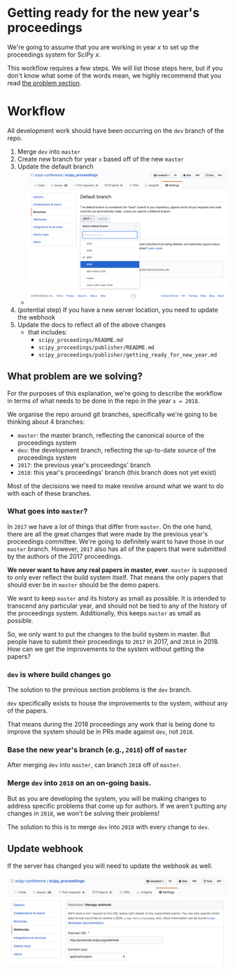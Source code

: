 # Getting ready for the new year's proceedings

We're going to assume that you are working in year *x* to set up the proceedings
system for SciPy *x*. 

This workflow requires a few steps. We will list those steps here, but if you
don't know what some of the words mean, we highly recommend that you read 
[the problem section](#What-problem-are-we-solving).

# Workflow

All development work should have been occurring on the `dev` branch of the repo.

1. Merge `dev` into `master`
1. Create new branch for year `x` based off of the new `master`
1. Update the default branch
   - ![Update default branch](./images/update_default_branch.png)
1. (potential step) If you have a new server location, you need to update the webhook
1. Update the docs to reflect all of the above changes
   - that includes:
       - `scipy_proceedings/README.md`
       - `scipy_proceedings/publisher/README.md`
       - `scipy_proceedings/publisher/getting_ready_for_new_year.md`

## What problem are we solving? 

For the purposes of this explanation, we're going to describe the workflow in
terms of what needs to be done in the repo in the year `x = 2018`. 

We organise the repo around git branches, specifically we're going to be thinking about 4 branches:

- `master`: the master branch, reflecting the canonical source of the proceedings system
- `dev`: the development branch, reflecting the up-to-date source of the proceedings system
- `2017`: the previous year's proceedings' branch
- `2018`: this year's proceedings' branch (this branch does not yet exist)

Most of the decisions we need to make revolve around what we want to do with
each of these branches.

### What goes into `master`?

In `2017` we have a lot of things that differ from `master`. On the one hand,
there are all the great changes that were made by the previous year's
proceedings committee. We're going to definitely want to have those in our
`master` branch. However, `2017` also has all of the papers that were submitted
by the authors of the 2017 proceedings.

**We never want to have any real papers in master, ever**. `master` is supposed
to only ever reflect the build system itself. That means the only papers that
should ever be in `master` should be the demo papers.

We want to keep `master` and its history as small as possible. It is intended to
transcend any particular year, and should not be tied to any of the history of
the proceedings system. Additionally, this keeps `master` as small as possible.

So, we only want to put the changes to the build system in master. But people
have to submit their proceedings to `2017` in 2017, and `2018` in 2018. How can
we get the improvements to the system without getting the papers? 

### `dev` is where build changes go

The solution to the previous section problems is the `dev` branch. 

`dev` specifically exists to house the improvements to the system, without any
of the papers. 

That means during the 2018 proceedings any work that is being done to improve
the system should be in PRs made against `dev`, not `2018`.

### Base the new year's branch (e.g., `2018`) off of `master`

After merging `dev` into `master`, can branch `2018` off of `master`.

### Merge `dev` into `2018` on an on-going basis. 

But as you are developing the system, you will be making changes to address
specific problems that come up for authors. If we aren't putting any changes in
`2018`, we won't be solving their problems!

The solution to this is to merge `dev` into `2018` with every change to
`dev`.

## Update webhook

If the server has changed you will need to update the webhook as well.

![change webhook](./images/change_webhook.png)
